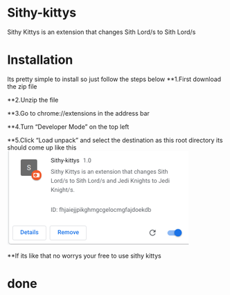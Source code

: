 # Sithy-kittys
Sithy Kittys is an extension that changes Sith Lord/s to Sith Lord/s 
# Installation
Its pretty simple to install so just follow the steps below
**1.First download the zip file

**2.Unzip the file

**3.Go to chrome://extensions in the address bar

**4.Turn “Developer Mode” on the top left

**5.Click “Load unpack” and select the destination as this root directory
its should come up like this
![This is an image](example.png)

**If its like that no worrys your free to use sithy kittys
# done
